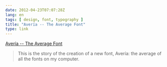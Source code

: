 ```yaml
---
date: 2012-04-23T07:07:28Z
lang: en
tags: [ design, font, typography ]
title: "Avería -- The Average Font"
type: link
---
```


[Avería -- The Average Font](http://iotic.com/averia/)

> This is the story of the creation of a new font, Avería: the average
> of all the fonts on my computer.

